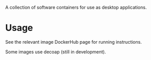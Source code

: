 A collection of software containers for use as desktop applications.

# Usage

See the relevant image DockerHub page for running instructions.

Some images use decoap (still in development).
